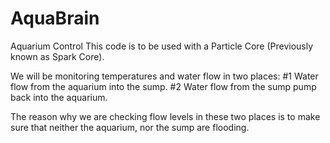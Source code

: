# AquaBrain
Aquarium Control
This code is to be used with a Particle Core (Previously known as Spark Core).

We will be monitoring temperatures and water flow in two places:
  #1 Water flow from the aquarium into the sump.
  #2 Water flow from the sump pump back into the aquarium.
  
The reason why we are checking flow levels in these two places is to make sure that neither the aquarium, nor the sump are flooding.
